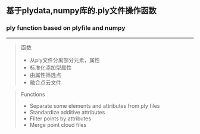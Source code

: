 ## 基于plydata,numpy库的.ply文件操作函数
### ply function based on plyfile and numpy
---  
> 函数
> - 从ply文件分离部分元素，属性
> - 标准化添加型属性
> - 由属性筛选点
> - 融合点云文件  

> Functions
> - Separate some elements and attributes from ply files
> - Standardize additive attributes
> - Filter points by attributes
> - Merge point cloud files

